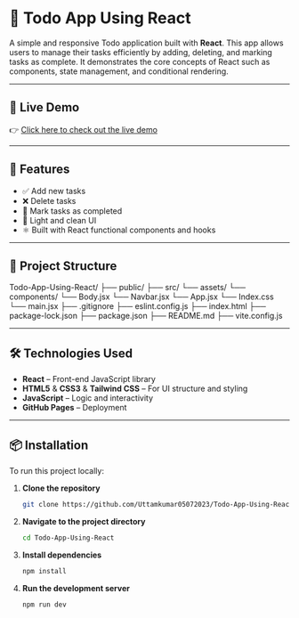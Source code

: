 # 📝 Todo App Using React

A simple and responsive Todo application built with **React**. This app allows users to manage their tasks efficiently by adding, deleting, and marking tasks as complete. It demonstrates the core concepts of React such as components, state management, and conditional rendering.

---

## 🔗 Live Demo

👉 [Click here to check out the live demo](https://uttamkumar05072023.github.io/Todo-App-Using-React/)

---

## 🚀 Features

- ✅ Add new tasks
- ❌ Delete tasks
- 🔁 Mark tasks as completed
- 🌙 Light and clean UI
- ⚛️ Built with React functional components and hooks

---

## 📁 Project Structure

Todo-App-Using-React/ 
├── public/ 
├── src/
    └── assets/
    └── components/
        └── Body.jsx
        └── Navbar.jsx
    └── App.jsx 
    └── Index.css 
    └── main.jsx 
├── .gitignore 
├── eslint.config.js
├── index.html
├── package-lock.json
├── package.json
├── README.md
├── vite.config.js

---

## 🛠️ Technologies Used

- **React** – Front-end JavaScript library
- **HTML5** & **CSS3** & **Tailwind CSS** – For UI structure and styling
- **JavaScript** – Logic and interactivity
- **GitHub Pages** – Deployment

---

## 📦 Installation

To run this project locally:

1. **Clone the repository**
   ```bash
   git clone https://github.com/Uttamkumar05072023/Todo-App-Using-React.git

2. **Navigate to the project directory**
    ```bash
    cd Todo-App-Using-React

3. **Install dependencies**
    ```bash
    npm install

4. **Run the development server**
    ```bash
    npm run dev